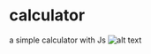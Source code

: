 # calculator
a simple calculator with Js
![alt text](https://github.com/[joseanastasi]/[calculator]/blob/[main]/2021-02-05_14h04_07.png?raw=true)
